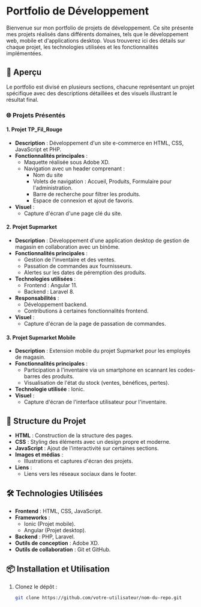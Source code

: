 # Portfolio de Développement

Bienvenue sur mon portfolio de projets de développement. Ce site présente mes projets réalisés dans différents domaines, tels que le développement web, mobile et d'applications desktop. Vous trouverez ici des détails sur chaque projet, les technologies utilisées et les fonctionnalités implémentées.

## 🚀 Aperçu

Le portfolio est divisé en plusieurs sections, chacune représentant un projet spécifique avec des descriptions détaillées et des visuels illustrant le résultat final.

### 🌐 Projets Présentés

#### 1. **Projet TP_Fil_Rouge**
- **Description** : Développement d'un site e-commerce en HTML, CSS, JavaScript et PHP.
- **Fonctionnalités principales** :
  - Maquette réalisée sous Adobe XD.
  - Navigation avec un header comprenant :
    - Nom du site
    - Volets de navigation : Accueil, Produits, Formulaire pour l'administration.
    - Barre de recherche pour filtrer les produits.
    - Espace de connexion et ajout de favoris.
- **Visuel** : 
  - Capture d'écran d'une page clé du site.

#### 2. **Projet Supmarket**
- **Description** : Développement d'une application desktop de gestion de magasin en collaboration avec un binôme.
- **Fonctionnalités principales** :
  - Gestion de l'inventaire et des ventes.
  - Passation de commandes aux fournisseurs.
  - Alertes sur les dates de péremption des produits.
- **Technologies utilisées** :
  - Frontend : Angular 11.
  - Backend : Laravel 8.
- **Responsabilités** :
  - Développement backend.
  - Contributions à certaines fonctionnalités frontend.
- **Visuel** : 
  - Capture d'écran de la page de passation de commandes.

#### 3. **Projet Supmarket Mobile**
- **Description** : Extension mobile du projet Supmarket pour les employés de magasin.
- **Fonctionnalités principales** :
  - Participation à l'inventaire via un smartphone en scannant les codes-barres des produits.
  - Visualisation de l'état du stock (ventes, bénéfices, pertes).
- **Technologie utilisée** : Ionic.
- **Visuel** :
  - Capture d'écran de l'interface utilisateur pour l'inventaire.

## 📄 Structure du Projet

- **HTML** : Construction de la structure des pages.
- **CSS** : Styling des éléments avec un design propre et moderne.
- **JavaScript** : Ajout de l'interactivité sur certaines sections.
- **Images et médias** :
  - Illustrations et captures d'écran des projets.
- **Liens** :
  - Liens vers les réseaux sociaux dans le footer.

## 🛠️ Technologies Utilisées

- **Frontend** : HTML, CSS, JavaScript.
- **Frameworks** :
  - Ionic (Projet mobile).
  - Angular (Projet desktop).
- **Backend** : PHP, Laravel.
- **Outils de conception** : Adobe XD.
- **Outils de collaboration** : Git et GitHub.

## 📦 Installation et Utilisation

1. Clonez le dépôt :
   ```bash
   git clone https://github.com/votre-utilisateur/nom-du-repo.git

